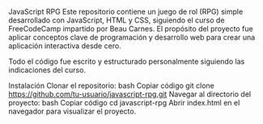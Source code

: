 JavaScript RPG
Este repositorio contiene un juego de rol (RPG) simple desarrollado con JavaScript, HTML y CSS, siguiendo el curso de FreeCodeCamp impartido por Beau Carnes. El propósito del proyecto fue aplicar conceptos clave de programación y desarrollo web para crear una aplicación interactiva desde cero.

Todo el código fue escrito y estructurado personalmente siguiendo las indicaciones del curso.

Instalación
Clonar el repositorio:
bash
Copiar código
git clone https://github.com/tu-usuario/javascript-rpg.git
Navegar al directorio del proyecto:
bash
Copiar código
cd javascript-rpg
Abrir index.html en el navegador para visualizar el proyecto.
